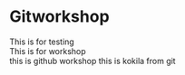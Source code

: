 # Gitworkshop

This is for testing<br>
This is for workshop<br>
this is github workshop
this is kokila from git

